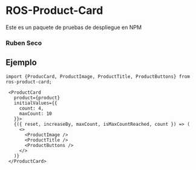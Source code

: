 # ROS-Product-Card

Este es un paquete de pruebas de despliegue en NPM

### Ruben Seco

## Ejemplo

```
import {ProducCard, ProductImage, ProductTitle, ProductButtons} from ros-product-card;
```

```
 <ProductCard
   product={product}
   initialValues={{
     count: 4,
     maxCount: 10
   }}>
   {({ reset, increaseBy, maxCount, isMaxCountReached, count }) => (
     <>
       <ProductImage />
       <ProductTitle />
       <ProductButtons />
     </>
   )}
 </ProductCard>

 ```
